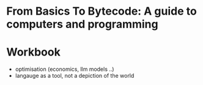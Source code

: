 # From Basics To Bytecode: A guide to computers and programming
# Workbook

- optimisation (economics, llm models ..)
- langauge as a tool, not a depiction of the world
